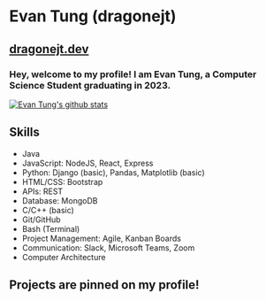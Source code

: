 # Evan Tung (dragonejt)

## [dragonejt.dev](https://dragonejt.dev)

### Hey, welcome to my profile! I am Evan Tung, a Computer Science Student graduating in 2023.

[![Evan Tung's github stats](https://github-readme-stats.vercel.app/api?username=dragonejt&theme=nord)](https://dragonejt.me)

## Skills
- Java
- JavaScript: NodeJS, React, Express
- Python: Django (basic), Pandas, Matplotlib (basic)
- HTML/CSS: Bootstrap
- APIs: REST
- Database: MongoDB
- C/C++ (basic)
- Git/GitHub
- Bash (Terminal)
- Project Management: Agile, Kanban Boards
- Communication: Slack, Microsoft Teams, Zoom
- Computer Architecture

## Projects are pinned on my profile!
